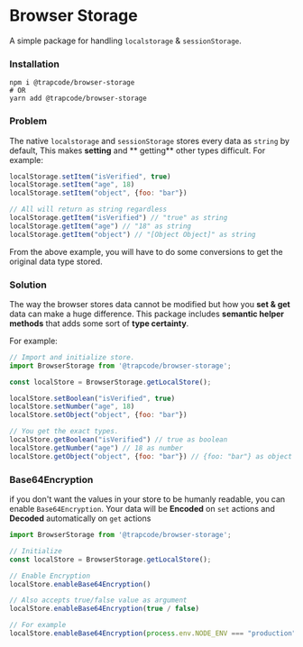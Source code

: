 # Browser Storage

A simple package for handling `localstorage` & `sessionStorage`.

### Installation

```shell
npm i @trapcode/browser-storage
# OR
yarn add @trapcode/browser-storage
```

### Problem

The native `localstorage` and `sessionStorage` stores every data as `string` by default, This makes **setting** and **
getting** other types difficult. For example:

```javascript
localStorage.setItem("isVerified", true)
localStorage.setItem("age", 18)
localStorage.setItem("object", {foo: "bar"})

// All will return as string regardless
localStorage.getItem("isVerified") // "true" as string
localStorage.getItem("age") // "18" as string
localStorage.getItem("object") // "[Object Object]" as string
```

From the above example, you will have to do some conversions to get the original data type stored.

### Solution

The way the browser stores data cannot be modified but how you **set & get** data can make a huge difference. This
package includes **semantic helper methods** that adds some sort of **type certainty**.

For example:

```javascript
// Import and initialize store.
import BrowserStorage from '@trapcode/browser-storage';

const localStore = BrowserStorage.getLocalStore();

localStore.setBoolean("isVerified", true)
localStore.setNumber("age", 18)
localStore.setObject("object", {foo: "bar"})

// You get the exact types.
localStore.getBoolean("isVerified") // true as boolean
localStore.getNumber("age") // 18 as number
localStore.getObject("object", {foo: "bar"}) // {foo: "bar"} as object
```

### Base64Encryption

if you don't want the values in your store to be humanly readable, you can enable `Base64Encryption`. Your data will
be **Encoded** on `set` actions and **Decoded** automatically on `get` actions

```javascript
import BrowserStorage from '@trapcode/browser-storage';

// Initialize
const localStore = BrowserStorage.getLocalStore();

// Enable Encryption
localStore.enableBase64Encryption()

// Also accepts true/false value as argument
localStore.enableBase64Encryption(true / false)

// For example
localStore.enableBase64Encryption(process.env.NODE_ENV === "production")
```